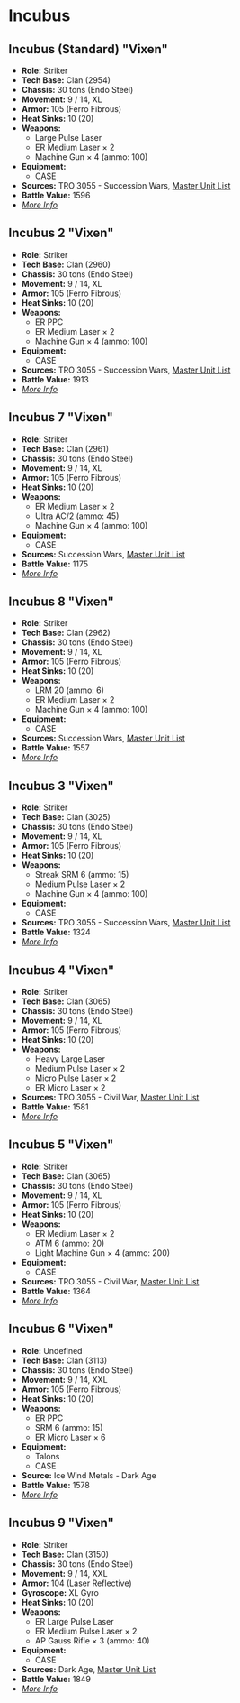 # Incubus
## Incubus (Standard) "Vixen"
- **Role:** Striker
- **Tech Base:** Clan (2954)
- **Chassis:** 30 tons (Endo Steel)
- **Movement:** 9 / 14, XL
- **Armor:** 105 (Ferro Fibrous)
- **Heat Sinks:** 10 (20)
- **Weapons:**
  - Large Pulse Laser
  - ER Medium Laser × 2
  - Machine Gun × 4 (ammo: 100)
- **Equipment:**
  - CASE
- **Sources:** TRO 3055 - Succession Wars, [Master Unit List](http://masterunitlist.info/Unit/Details/3441/vixen-incubus-standard)
- **Battle Value:** 1596
- [*More Info*](incubus/incubus_standard.md)

## Incubus 2 "Vixen"
- **Role:** Striker
- **Tech Base:** Clan (2960)
- **Chassis:** 30 tons (Endo Steel)
- **Movement:** 9 / 14, XL
- **Armor:** 105 (Ferro Fibrous)
- **Heat Sinks:** 10 (20)
- **Weapons:**
  - ER PPC
  - ER Medium Laser × 2
  - Machine Gun × 4 (ammo: 100)
- **Equipment:**
  - CASE
- **Sources:** TRO 3055 - Succession Wars, [Master Unit List](http://masterunitlist.info/Unit/Details/3442/vixen-incubus-2)
- **Battle Value:** 1913
- [*More Info*](incubus/incubus_2.md)

## Incubus 7 "Vixen"
- **Role:** Striker
- **Tech Base:** Clan (2961)
- **Chassis:** 30 tons (Endo Steel)
- **Movement:** 9 / 14, XL
- **Armor:** 105 (Ferro Fibrous)
- **Heat Sinks:** 10 (20)
- **Weapons:**
  - ER Medium Laser × 2
  - Ultra AC/2 (ammo: 45)
  - Machine Gun × 4 (ammo: 100)
- **Equipment:**
  - CASE
- **Sources:** Succession Wars, [Master Unit List](http://masterunitlist.info/Unit/Details/7541/vixen-incubus-7)
- **Battle Value:** 1175
- [*More Info*](incubus/incubus_7.md)

## Incubus 8 "Vixen"
- **Role:** Striker
- **Tech Base:** Clan (2962)
- **Chassis:** 30 tons (Endo Steel)
- **Movement:** 9 / 14, XL
- **Armor:** 105 (Ferro Fibrous)
- **Heat Sinks:** 10 (20)
- **Weapons:**
  - LRM 20 (ammo: 6)
  - ER Medium Laser × 2
  - Machine Gun × 4 (ammo: 100)
- **Equipment:**
  - CASE
- **Sources:** Succession Wars, [Master Unit List](http://masterunitlist.info/Unit/Details/7543/vixen-incubus-8)
- **Battle Value:** 1557
- [*More Info*](incubus/incubus_8.md)

## Incubus 3 "Vixen"
- **Role:** Striker
- **Tech Base:** Clan (3025)
- **Chassis:** 30 tons (Endo Steel)
- **Movement:** 9 / 14, XL
- **Armor:** 105 (Ferro Fibrous)
- **Heat Sinks:** 10 (20)
- **Weapons:**
  - Streak SRM 6 (ammo: 15)
  - Medium Pulse Laser × 2
  - Machine Gun × 4 (ammo: 100)
- **Equipment:**
  - CASE
- **Sources:** TRO 3055 - Succession Wars, [Master Unit List](http://masterunitlist.info/Unit/Details/3443/vixen-incubus-3)
- **Battle Value:** 1324
- [*More Info*](incubus/incubus_3.md)

## Incubus 4 "Vixen"
- **Role:** Striker
- **Tech Base:** Clan (3065)
- **Chassis:** 30 tons (Endo Steel)
- **Movement:** 9 / 14, XL
- **Armor:** 105 (Ferro Fibrous)
- **Heat Sinks:** 10 (20)
- **Weapons:**
  - Heavy Large Laser
  - Medium Pulse Laser × 2
  - Micro Pulse Laser × 2
  - ER Micro Laser × 2
- **Sources:** TRO 3055 - Civil War, [Master Unit List](http://masterunitlist.info/Unit/Details/3444/vixen-incubus-4)
- **Battle Value:** 1581
- [*More Info*](incubus/incubus_4.md)

## Incubus 5 "Vixen"
- **Role:** Striker
- **Tech Base:** Clan (3065)
- **Chassis:** 30 tons (Endo Steel)
- **Movement:** 9 / 14, XL
- **Armor:** 105 (Ferro Fibrous)
- **Heat Sinks:** 10 (20)
- **Weapons:**
  - ER Medium Laser × 2
  - ATM 6 (ammo: 20)
  - Light Machine Gun × 4 (ammo: 200)
- **Equipment:**
  - CASE
- **Sources:** TRO 3055 - Civil War, [Master Unit List](http://masterunitlist.info/Unit/Details/3445/vixen-incubus-5)
- **Battle Value:** 1364
- [*More Info*](incubus/incubus_5.md)

## Incubus 6 "Vixen"
- **Role:** Undefined
- **Tech Base:** Clan (3113)
- **Chassis:** 30 tons (Endo Steel)
- **Movement:** 9 / 14, XXL
- **Armor:** 105 (Ferro Fibrous)
- **Heat Sinks:** 10 (20)
- **Weapons:**
  - ER PPC
  - SRM 6 (ammo: 15)
  - ER Micro Laser × 6
- **Equipment:**
  - Talons
  - CASE
- **Source:** Ice Wind Metals - Dark Age
- **Battle Value:** 1578
- [*More Info*](incubus/incubus_6.md)

## Incubus 9 "Vixen"
- **Role:** Striker
- **Tech Base:** Clan (3150)
- **Chassis:** 30 tons (Endo Steel)
- **Movement:** 9 / 14, XXL
- **Armor:** 104 (Laser Reflective)
- **Gyroscope:** XL Gyro
- **Heat Sinks:** 10 (20)
- **Weapons:**
  - ER Large Pulse Laser
  - ER Medium Pulse Laser × 2
  - AP Gauss Rifle × 3 (ammo: 40)
- **Equipment:**
  - CASE
- **Sources:** Dark Age, [Master Unit List](http://masterunitlist.info/Unit/Details/7544/vixen-incubus-9)
- **Battle Value:** 1849
- [*More Info*](incubus/incubus_9.md)

